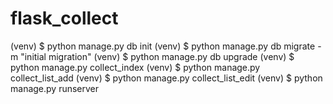 # flask_collect
(venv) $ python manage.py db init
(venv) $ python manage.py db migrate -m "initial migration"
(venv) $ python manage.py db upgrade
(venv) $ python manage.py collect_index
(venv) $ python manage.py collect_list_add
(venv) $ python manage.py collect_list_edit
(venv) $ python manage.py runserver
